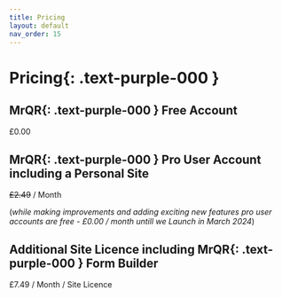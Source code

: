```yaml
---
title: Pricing
layout: default
nav_order: 15
---
```


# **Pricing**{: .text-purple-000 }

## **MrQR**{: .text-purple-000 } Free Account

£0.00

## **MrQR**{: .text-purple-000 } Pro User Account including a Personal Site

~~£2.49~~ / Month

(*while making improvements and adding exciting new features pro user accounts are free - £0.00 / month untill we Launch in March 2024*)

## Additional Site Licence including **MrQR**{: .text-purple-000 } Form Builder
£7.49 / Month / Site Licence

